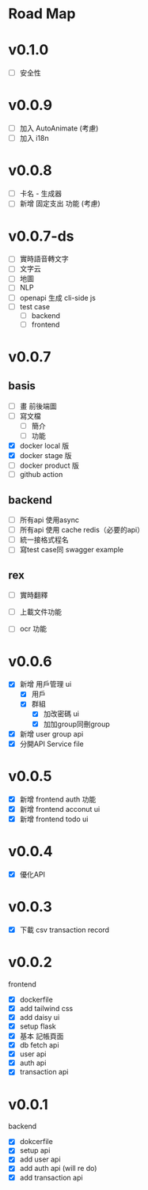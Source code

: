 # Road Map
# v0.1.0 
- [ ] 安全性

# v0.0.9
- [ ] 加入 AutoAnimate (考慮)
- [ ] 加入 i18n

# v0.0.8
- [ ] 卡名 - 生成器
- [ ] 新增 固定支出 功能 (考慮)

# v0.0.7-ds
- [ ] 實時語音轉文字
- [ ] 文字云
- [ ] 地圖
- [ ] NLP
- [ ] openapi 生成 cli-side js
- [ ] test case
  - [ ] backend
  - [ ] frontend

# v0.0.7
## basis
- [ ] 畫 前後端圖
- [ ] 寫文檔
  - [ ] 簡介
  - [ ] 功能
- [x] docker local 版
- [x] docker stage 版
- [ ] docker product 版
- [ ] github action
## backend
- [ ] 所有api 使用async 
- [ ] ⁠所有api 使用 cache redis（必要的api）
- [ ] ⁠統一接格式程名
- [ ] ⁠寫test case同 swagger example
## rex
- [ ] 實時翻釋
- [ ] 上載文件功能
- [ ] ocr 功能


# v0.0.6
- [x] 新增 用戶管理 ui
  - [x] 用戶
  - [x] 群組
    - [x] 加改密碼 ui
    - [x] 加加group同刪group
- [x] 新增 user group api
- [x] 分開API Service file

# v0.0.5
- [x] 新增 frontend auth 功能
- [x] 新增 frontend acconut ui 
- [x] 新增 frontend todo ui

# v0.0.4
- [x] 優化API 

# v0.0.3
- [x] 下載 csv transaction record

# v0.0.2
frontend
- [x] dockerfile
- [x] add tailwind css
- [x] add daisy ui
- [x] setup flask 
- [x] 基本 記帳頁面
- [x] db fetch api
- [x] user api
- [x] auth api
- [x] transaction api

# v0.0.1
backend
- [x] dokcerfile
- [x] setup api
- [x] add user api 
- [x] add auth api (will re do)
- [x] add transaction api
